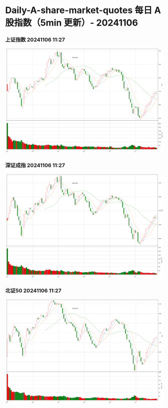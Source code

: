 
# Daily-A-share-market-quotes 每日 A 股指数（5min 更新）- 20241106

### 上证指数 20241106 11:27
![](./fig/2024/11/20241106-sh000001.png)

### 深证成指 20241106 11:27
![](./fig/2024/11/20241106-sz399001.png)

### 北证50 20241106 11:27
![](./fig/2024/11/20241106-bj899050.png)
